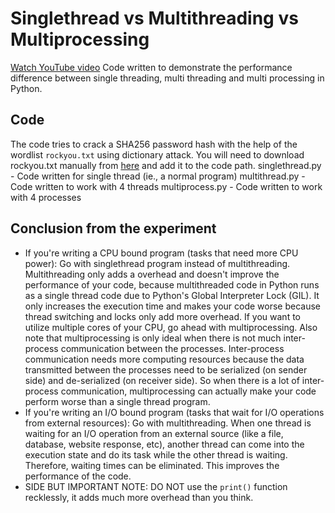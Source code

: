 # Singlethread vs Multithreading vs Multiprocessing


[Watch YouTube video](https://youtu.be/qFr_nQZWl7o)
Code written to demonstrate the performance difference between single threading, multi threading and multi processing in Python.

## Code
The code tries to crack a SHA256 password hash with the help of the wordlist `rockyou.txt` using dictionary attack.
You will need to download rockyou.txt manually from [here](https://github.com/brannondorsey/naive-hashcat/releases/download/data/rockyou.txt) and add it to the code path.
singlethread.py - Code written for single thread (ie., a normal program)
multithread.py - Code written to work with 4 threads
multiprocess.py - Code written to work with 4 processes


## Conclusion from the experiment
- If you're writing a CPU bound program (tasks that need more CPU power): Go with singlethread program instead of multithreading. Multithreading only adds a overhead and doesn't improve the performance of your code, because multithreaded code in Python runs as a single thread code due to Python's Global Interpreter Lock (GIL). It only increases the execution time and makes your code worse because thread switching and locks only add more overhead. If you want to utilize multiple cores of your CPU, go ahead with multiprocessing. Also note that multiprocessing is only ideal when there is not much inter-process communication between the processes. Inter-process communication needs more computing resources because the data transmitted between the processes need to be serialized (on sender side) and de-serialized (on receiver side). So when there is a lot of inter-process communication, multiprocessing can actually make your code perform worse than a single thread program.
- If you're writing an I/O bound program (tasks that wait for I/O operations from external resources): Go with multithreading. When one thread is waiting for an I/O operation from an external source (like a file, database, website response, etc), another thread can come into the execution state and do its task while the other thread is waiting. Therefore, waiting times can be eliminated. This improves the performance of the code.
- SIDE BUT IMPORTANT NOTE: DO NOT use the `print()` function recklessly, it adds much more overhead than you think.

